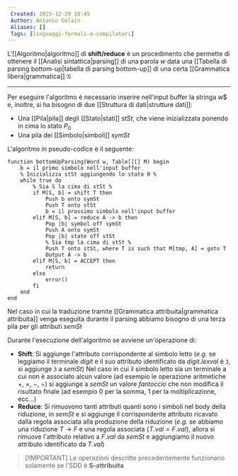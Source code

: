 ```yaml
---
 Created: 2023-12-29 18:45
 Author: Antonio Gelain
 Aliases: []
 Tags: [linguaggi-formali-e-compilatori]
---
```


L'[[Algoritmo|algoritmo]] di **shift/reduce** è un procedimento che permette di ottenere il [[Analisi sintattica|parsing]] di una parola $w$ data una [[Tabella di parsing bottom-up|tabella di parsing bottom-up]] di una certa [[Grammatica libera|grammatica]] $\mathcal{G}$

---

Per eseguire l'algoritmo è necessario inserire nell'input buffer la stringa $w\$$ e, inoltre, si ha bisogno di due [[Struttura di dati|strutture dati]]:
- Una [[Pila|pila]] degli [[Stato|stati]] $stSt$, che viene inizializzata ponendo in cima lo stato $P_{0}$
- Una pila dei [[Simbolo|simboli]] $symSt$

L'algoritmo in pseudo-codice è il seguente:
```
function bottomUpParsing(Word w, Table[][] M) begin
    b = il primo simbolo nell'input buffer
    % Inizializza stSt aggiungendo lo stato 0 %
    while true do
        % Sia S la cima di stSt %
        if M[S, b] = shift T then
            Push b onto symSt
            Push T onto stSt
            b = il prossimo simbolo nell'input buffer
        elif M[S, b] = reduce A -> b then
            Pop |b| symbol off symSt
            Push A onto symSt
            Pop |b| state off stSt
            % Sia tmp la cima di stSt %
            Push T onto stSt, where T is such that M[tmp, A] = goto T
            Output A -> b
        elif M[S, b] = ACCEPT then
            return
        else
            error()
        fi
    end
end
```

Nel caso in cui la traduzione tramite [[Grammatica attribuita|grammatica attribuita]] venga eseguita durante il parsing abbiamo bisogno di una terza pila per gli attributi $semSt$

Durante l'esecuzione dell'algoritmo se avviene un'operazione di:
- **Shift**: Si aggiunge l'attributo corrispondente al simbolo letto (*e.g.* se leggiamo il terminale $digit$ e il suo attributo identificato da $digit.lexval$ è `3`, si aggiunge `3` a $semSt$)
    Nel caso in cui il simbolo letto sia un terminale a cui non è associato alcun valore (ad esempio le operazione aritmetiche $+$, $\times$, $-$, $\div$) si aggiunge a $semSt$ un valore *fantoccio* che non modifica il risultato finale (ad esempio $0$ per la somma, $1$ per la moltiplicazione, ecc...)
- **Reduce**: Si rimuovono tanti attributi quanti sono i simboli nel body della riduzione, in $semSt$ e si aggiunge il corrispondente attributo ricavato dalla regola associata alla produzione della riduzione (*e.g.* se abbiamo una riduzione $T \rightarrow F$ e una regola associata $\{ T.val = F.val \}$, allora si rimuove l'attributo relativo a $F.val$ da $semSt$ e aggiungiamo il nuovo attributo identificato da $T.val$)

> [!IMPORTANT] Le operazioni descritte precedentemente funzionano solamente se l'SDD è **S-attribuita**
